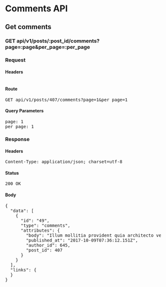 # Comments API

## Get comments

### GET api/v1/posts/:post_id/comments?page=:page&amp;per_page=:per_page
### Request

#### Headers

<pre></pre>

#### Route

<pre>GET api/v1/posts/407/comments?page=1&amp;per_page=1</pre>

#### Query Parameters

<pre>page: 1
per_page: 1</pre>

### Response

#### Headers

<pre>Content-Type: application/json; charset=utf-8</pre>

#### Status

<pre>200 OK</pre>

#### Body

<pre>{
  "data": [
    {
      "id": "49",
      "type": "comments",
      "attributes": {
        "body": "Illum mollitia provident quia architecto vel cupiditate.",
        "published_at": "2017-10-09T07:36:12.151Z",
        "author_id": 645,
        "post_id": 407
      }
    }
  ],
  "links": {
  }
}</pre>
